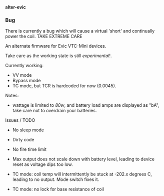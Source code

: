 #### alter-evic

### Bug
There is currently a bug which will cause a virtual 'short' and continually power the coil. TAKE EXTREME CARE

An alternate firmware for Evic VTC-Mini devices.

Take care as the working state is still *experimental*!.

Currently working:

* VV mode
* Bypass mode
* TC mode, but TCR is hardcoded for now (0.0045).

Notes:

* wattage is limited to *80w*, and battery load amps are displayed as "bA", take care not to overdrain your batteries.

Issues / TODO

- No sleep mode

- Dirty code

- No fire time limit

- Max output does not scale down with battery level, leading to device reset as voltage dips too low.

- TC mode: coil temp will intermittently be stuck at -202.x degrees C, leading to no output. Mode switch fixes it.

- TC mode: no lock for base resistance of coil
